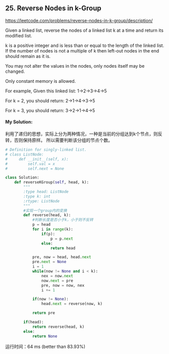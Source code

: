 ## 25. Reverse Nodes in k-Group

https://leetcode.com/problems/reverse-nodes-in-k-group/description/

Given a linked list, reverse the nodes of a linked list k at a time and return its modified list.

k is a positive integer and is less than or equal to the length of the linked list. If the number of nodes is not a multiple of k then left-out nodes in the end should remain as it is.

You may not alter the values in the nodes, only nodes itself may be changed.

Only constant memory is allowed.

For example,
Given this linked list: 1->2->3->4->5

For k = 2, you should return: 2->1->4->3->5

For k = 3, you should return: 3->2->1->4->5


#### My Solution:

利用了递归的思想，实际上分为两种情况，一种是当前的分组达到k个节点，则反转，否则保持原样。
所以需要判断该分组的节点个数。

```python
# Definition for singly-linked list.
# class ListNode:
#     def __init__(self, x):
#         self.val = x
#         self.next = None

class Solution:
    def reverseKGroup(self, head, k):
        """
        :type head: ListNode
        :type k: int
        :rtype: ListNode
        """
        #实现一个group内的变换
        def reverse(head, k):
            #判断长度是否小于k，小于则不反转
            p = head
            for i in range(k):
                if(p):
                    p = p.next
                else:
                    return head

            pre, now = head, head.next
            pre.next = None
            i = 1
            while(now != None and i < k):
                nex = now.next
                now.next = pre
                pre, now = now, nex
                i += 1

            if(now != None):
                head.next = reverse(now, k)

            return pre

        if(head):
            return reverse(head, k)
        else:
            return None
```

运行时间：64 ms (better than 83.93%)
